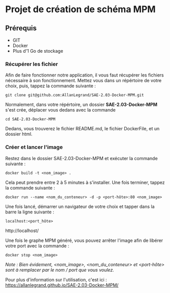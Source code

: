 # Projet de création de schéma MPM	

## Prérequis

- GIT
- Docker
- Plus d'1 Go de stockage

### Récupérer les fichier
Afin de faire fonctionner notre application, il vous faut récupérer les fichiers nécessaire à son fonctionnement.
Mettez vous dans un répértoire de votre choix, puis, tappez la commande suivante :

``git clone git@github.com:AllanLegrand/SAE-2.03-Docker-MPM.git``

Normalement, dans votre répértoire, un dossier **SAE-2.03-Docker-MPM** s'est crée, déplacer vous dedans avec la commande

``cd SAE-2.03-Docker-MPM``

Dedans, vous trouverez le fichier README.md, le fichier DockerFile, et un dossier html.

### Créer et lancer l'image 
Restez dans le dossier SAE-2.03-Docker-MPM et exécuter la commande suivante :

``docker build -t <nom_image> .``

Cela peut prendre entre 2 à 5 minutes à s'installer. 
Une fois terminer, tappez la commande suivante :

``docker run --name <nom_du_conteneur> -d -p <port-hôte>:80 <nom_image>``

Une fois lancé, démarrer un navigateur de votre choix et tapper dans la barre la ligne suivante :

``localhost:<port_hôte>``

http://localhost/

Une fois le graphe MPM généré, vous pouvez arrêter l'image afin de libérer votre port avec la commande :

``docker stop <nom_image>``

*Note : Bien évidement, <nom_image>, <nom_du_conteneur> et <port-hôte> sont à remplacer par le nom / port que vous voulez.*

Pour plus d'information sur l'utilisation, c'est ici : 
https://allanlegrand.github.io/SAE-2.03-Docker-MPM/
